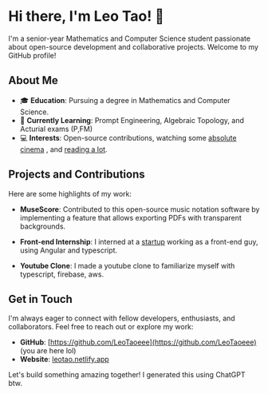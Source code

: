 # Hi there, I'm Leo Tao! 👋

I'm a senior-year Mathematics and Computer Science student passionate about open-source development and collaborative projects. Welcome to my GitHub profile!

## About Me

- 🎓 **Education**: Pursuing a degree in Mathematics and Computer Science.
- 🌱 **Currently Learning**: Prompt Engineering, Algebraic Topology, and Acturial exams (P,FM)
- 💻 **Interests**: Open-source contributions, watching some [absolute cinema](https://letterboxd.com/Dleo0404/) , and [reading a lot](https://www.goodreads.com/user/show/178885863-leo-tao).

## Projects and Contributions

Here are some highlights of my work:

- **MuseScore**: Contributed to this open-source music notation software by implementing a feature that allows exporting PDFs with transparent backgrounds.  

- **Front-end Internship**: I interned at a [startup](https://superstars.co/) working as a front-end guy, using Angular and typescript.

- **Youtube Clone**: I made a youtube clone to familiarize myself with typescript, firebase, aws. 

## Get in Touch

I'm always eager to connect with fellow developers, enthusiasts, and collaborators. Feel free to reach out or explore my work:

- **GitHub**: [https://github.com/LeoTaoeee](https://github.com/LeoTaoeee) (you are here lol)
- **Website**: [leotao.netlify.app](https://leotao.netlify.app/)

Let's build something amazing together! I generated this using ChatGPT btw. 
